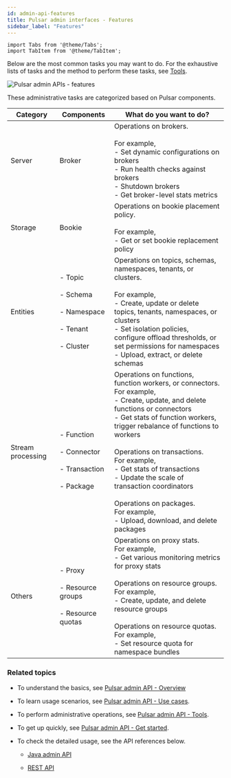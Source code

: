 ```yaml
---
id: admin-api-features
title: Pulsar admin interfaces - Features
sidebar_label: "Features"
---
```


````mdx-code-block
import Tabs from '@theme/Tabs';
import TabItem from '@theme/TabItem';
````

Below are the most common tasks you may want to do. For the exhaustive lists of tasks and the method to perform these tasks, see [Tools](admin-api-tools.md).  

![Pulsar admin APIs - features](/assets/admin-api-features.svg)

These administrative tasks are categorized based on Pulsar components.

Category |Components|What do you want to do?
|---|---|---
Server|Broker|Operations on brokers.<br/><br/>For example, <br/>- Set dynamic configurations on brokers<br/> - Run health checks against brokers<br/> - Shutdown brokers<br/> - Get broker-level stats metrics
Storage|Bookie|Operations on bookie placement policy. <br/><br/>For example, <br/> - Get or set bookie replacement policy
Entities|- Topic <br/><br/> - Schema <br/><br/> - Namespace  <br/><br/> - Tenant <br/><br/> - Cluster|Operations on topics, schemas, namespaces, tenants, or clusters.<br/><br/> For example, <br/> - Create, update or delete topics, tenants, namespaces, or clusters <br/> - Set isolation policies, configure offload thresholds, or set permissions for namespaces <br/> - Upload, extract, or delete schemas
Stream processing|<br/><br/> - Function <br/><br/> - Connector <br/><br/> - Transaction <br/><br/> - Package | Operations on functions, function workers, or connectors. <br/> For example, <br/> - Create, update, and delete functions or connectors <br/> - Get stats of function workers, trigger rebalance of functions to workers <br/><br/> Operations on transactions. <br/> For example, <br/> - Get stats of transactions <br/> - Update the scale of transaction coordinators <br/><br/> Operations on packages. <br/> For example, <br/> - Upload, download, and delete packages
Others| - Proxy <br/><br/> - Resource groups <br/><br/> - Resource quotas | Operations on proxy stats. <br/> For example, <br/> - Get various monitoring metrics for proxy stats <br/><br/> Operations on resource groups.<br/>For example, <br/> - Create, update, and delete resource groups <br/><br/>Operations on resource quotas.<br/>For example, <br/> - Set resource quota for namespace bundles

### Related topics

- To understand the basics, see [Pulsar admin API - Overview](admin-api-overview.md)

- To learn usage scenarios, see [Pulsar admin API - Use cases](admin-api-use-cases.md).

- To perform administrative operations, see [Pulsar admin API - Tools](admin-api-tools.md).

- To get up quickly, see [Pulsar admin API - Get started](admin-get-started.md).

- To check the detailed usage, see the API references below.

  - [Java admin API](pathname:///api/admin/)

  - [REST API](reference-rest-api-overview.md)
